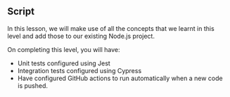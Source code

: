 ## Script

In this lesson, we will make use of all the concepts that we learnt in this level and add those to our existing Node.js project.

On completing this level, you will have:

- Unit tests configured using Jest
- Integration tests configured using Cypress
- Have configured GitHub actions to run automatically when a new code is pushed.

